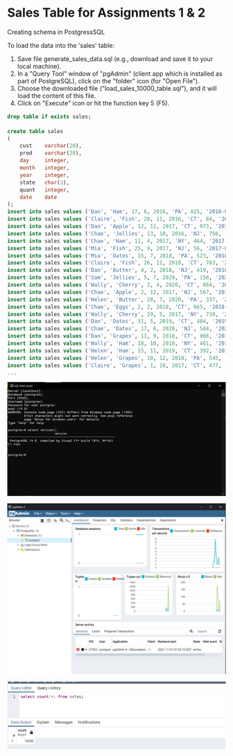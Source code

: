 # Sales Table for Assignments 1 & 2

Creating schema in PostgressSQL

To load the data into the 'sales' table:
1. Save file generate_sales_data.sql (e.g., download and save it to your local machine).
2. In a "Query Tool" window of "pgAdmin" (client app which is installed as part of PostgreSQL), click on the "folder" icon (for "Open File").
3. Choose the downloaded file ("load_sales_10000_table.sql"), and it will load the content of this file.
4. Click on "Execute" icon or hit the function key 5 (F5).

```sql
drop table if exists sales;

create table sales
(
	cust	varchar(20),
	prod	varchar(20),
	day		integer,
	month	integer,
	year	integer,
	state	char(2),
	quant	integer,
	date	date
);
insert into sales values ('Dan', 'Ham', 17, 6, 2016, 'PA', 825, '2016-06-17');
insert into sales values ('Claire', 'Fish', 28, 11, 2016, 'CT', 84, '2016-11-28');
insert into sales values ('Dan', 'Apple', 12, 11, 2017, 'CT', 973, '2017-11-12');
insert into sales values ('Chae', 'Jellies', 13, 10, 2016, 'NJ', 756, '2016-10-13');
insert into sales values ('Chae', 'Ham', 11, 4, 2017, 'NY', 464, '2017-04-11');
insert into sales values ('Mia', 'Fish', 25, 9, 2017, 'NJ', 56, '2017-09-25');
insert into sales values ('Mia', 'Dates', 15, 7, 2018, 'PA', 523, '2018-07-15');
insert into sales values ('Claire', 'Fish', 26, 11, 2018, 'CT', 763, '2018-11-26');
insert into sales values ('Dan', 'Butter', 4, 2, 2018, 'NJ', 419, '2018-02-04');
insert into sales values ('Sam', 'Jellies', 5, 7, 2020, 'PA', 156, '2020-07-05');
insert into sales values ('Wally', 'Cherry', 3, 4, 2020, 'CT', 664, '2020-04-03');
insert into sales values ('Chae', 'Apple', 2, 12, 2017, 'NJ', 567, '2017-12-02');
insert into sales values ('Helen', 'Butter', 28, 7, 2020, 'PA', 337, '2020-07-28');
insert into sales values ('Chae', 'Eggs', 2, 2, 2018, 'CT', 665, '2018-02-02');
insert into sales values ('Wally', 'Cherry', 29, 5, 2017, 'NY', 738, '2017-05-29');
insert into sales values ('Dan', 'Dates', 31, 5, 2019, 'CT', 484, '2019-05-31');
insert into sales values ('Chae', 'Dates', 17, 6, 2020, 'NJ', 584, '2020-06-17');
insert into sales values ('Dan', 'Grapes', 11, 9, 2018, 'CT', 966, '2018-09-11');
insert into sales values ('Wally', 'Ham', 18, 10, 2018, 'NY', 461, '2018-10-18');
insert into sales values ('Helen', 'Ham', 15, 11, 2019, 'CT', 392, '2019-11-15');
insert into sales values ('Helen', 'Grapes', 10, 12, 2018, 'PA', 545, '2018-12-10');
insert into sales values ('Claire', 'Grapes', 1, 10, 2017, 'CT', 477, '2017-10-01');
...
```

![psql](psql.PNG)

![pgadmin4](pgadmin4.PNG)

![works](verify.PNG)
